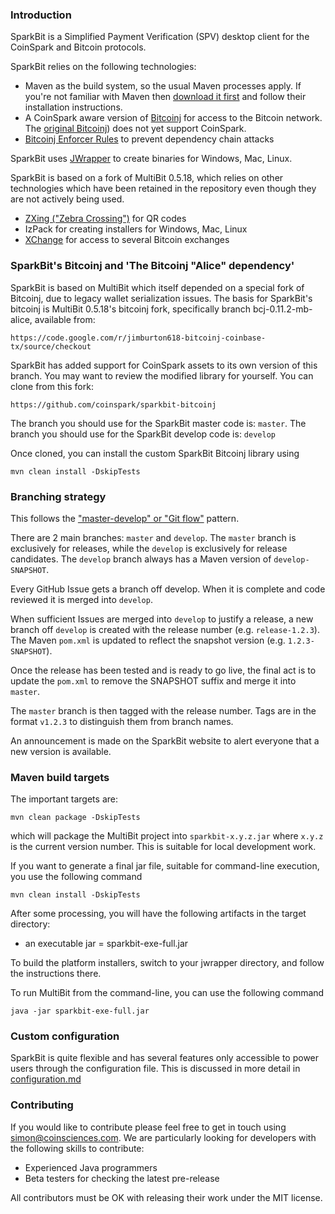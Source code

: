 ### Introduction

SparkBit is a Simplified Payment Verification (SPV) desktop client for the CoinSpark and Bitcoin protocols.

SparkBit relies on the following technologies:

* Maven as the build system, so the usual Maven processes apply. If you're not familiar
with Maven then [download it first](http://maven.apache.org) and follow their installation instructions.
* A CoinSpark aware version of [Bitcoinj](https://github.com/coinspark/sparkbit-bitcoinj) for access to the Bitcoin network.  The [original Bitcoinj](https://code.google.com/p/bitcoinj/)) does not yet support CoinSpark.
* [Bitcoinj Enforcer Rules](https://github.com/gary-rowe/BitcoinjEnforcerRules) to prevent dependency chain attacks

SparkBit uses [JWrapper](http://www.jwrapper.com/) to create binaries for Windows, Mac, Linux.

SparkBit is based on a fork of MultiBit 0.5.18, which relies on other technologies which have been retained in the repository even though they are not actively being used.
* [ZXing ("Zebra Crossing")](https://code.google.com/p/zxing/) for QR codes
* IzPack for creating installers for Windows, Mac, Linux
* [XChange](https://github.com/timmolter/XChange) for access to several Bitcoin exchanges

### SparkBit's Bitcoinj and 'The Bitcoinj "Alice" dependency'

SparkBit is based on MultiBit which itself depended on a special fork of Bitcoinj, due to legacy wallet serialization issues.  The basis for SparkBit's bitcoinj is MultiBit 0.5.18's bitcoinj fork, specifically branch bcj-0.11.2-mb-alice, available from:

```
https://code.google.com/r/jimburton618-bitcoinj-coinbase-tx/source/checkout
```

SparkBit has added support for CoinSpark assets to its own version of this branch.  You may want to review the modified library for yourself.  You can clone from this fork:

```
https://github.com/coinspark/sparkbit-bitcoinj
```

The branch you should use for the SparkBit master code is: `master`. The branch you should use for the SparkBit develop code is: `develop`

Once cloned, you can install the custom SparkBit Bitcoinj library using

```
mvn clean install -DskipTests
```

### Branching strategy

This follows the ["master-develop" or "Git flow"](http://nvie.com/posts/a-successful-git-branching-model/) pattern.

There are 2 main branches: `master` and `develop`. The `master` branch is exclusively for releases, while the `develop`
is exclusively for release candidates. The `develop` branch always has a Maven version of `develop-SNAPSHOT`.

Every GitHub Issue gets a branch off develop. When it is complete and code reviewed it is merged into `develop`.

When sufficient Issues are merged into `develop` to justify a release, a new branch off `develop` is created with the release number (e.g. `release-1.2.3`).
The Maven `pom.xml` is updated to reflect the snapshot version (e.g. `1.2.3-SNAPSHOT`).

Once the release has been tested and is ready to go live, the final act is to update the `pom.xml` to remove the SNAPSHOT suffix and merge it into `master`.

The `master` branch is then tagged with the release number. Tags are in the format `v1.2.3` to distinguish them from branch names.

An announcement is made on the SparkBit website to alert everyone that a new version is available.

### Maven build targets

The important targets are:

```
mvn clean package -DskipTests
```

which will package the MultiBit project into `sparkbit-x.y.z.jar` where `x.y.z` is the current version
number. This is suitable for local development work.

If you want to generate a final jar file, suitable for command-line execution, you use the following command

```
mvn clean install -DskipTests
```

After some processing, you will have the following artifacts in the target directory:

* an executable jar = sparkbit-exe-full.jar

To build the platform installers, switch to your jwrapper directory, and follow the instructions there.

To run MultiBit from the command-line, you can use the following command

```
java -jar sparkbit-exe-full.jar
```

### Custom configuration

SparkBit is quite flexible and has several features only accessible to power users through the configuration file. This
is discussed in more detail in [configuration.md](configuration.md)

### Contributing

If you would like to contribute please feel free to get in touch using [simon@coinsciences.com](mailto:simon@coinsciences.com).
We are particularly looking for developers with the following skills to contribute:

* Experienced Java programmers
* Beta testers for checking the latest pre-release

All contributors must be OK with releasing their work under the MIT license.
